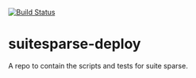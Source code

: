 [![Build Status](http://ci.sagrid.ac.za/buildStatus/icon?job=suitesparse-deploy)](http://ci.sagrid.ac.za/job/suitesparse-deploy/)

# suitesparse-deploy

A repo to contain the scripts and tests for suite sparse.
